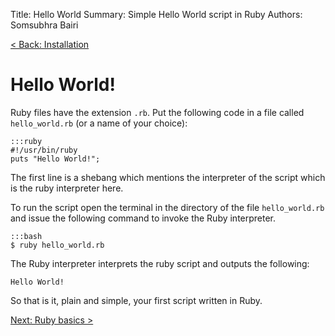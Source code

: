 Title:   Hello World
Summary: Simple Hello World script in Ruby
Authors: Somsubhra Bairi

[< Back: Installation](installation)

Hello World!
======

Ruby files have the extension `.rb`. Put the following code in a file called `hello_world.rb` (or a name of your choice):

```
:::ruby
#!/usr/bin/ruby
puts "Hello World!";
```

The first line is a shebang which mentions the interpreter of the script which is the ruby interpreter here.

To run the script open the terminal in the directory of the file `hello_world.rb` and issue the following command to invoke the Ruby interpreter.

```
:::bash
$ ruby hello_world.rb
```

The Ruby interpreter interprets the ruby script and outputs the following:

```
Hello World!
```

So that is it, plain and simple, your first script written in Ruby.

[Next: Ruby basics >](basics)